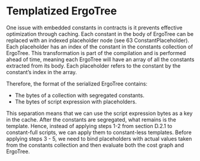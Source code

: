 
# Templatized ErgoTree

One issue with embedded constants in contracts is it prevents effective optimization through caching. Each constant in the body of ErgoTree can be replaced with an indexed placeholder node (see 63 ConstantPlaceholder). Each placeholder has an index of the constant in the constants collection of ErgoTree. This transformation is part of the compilation and is performed ahead of time, meaning each ErgoTree will have an array of all the constants extracted from its body. Each placeholder refers to the constant by the constant’s index in the array.

Therefore, the format of the serialized ErgoTree contains:

- The bytes of a collection with segregated constants.
- The bytes of script expression with placeholders.


This separation means that we can use the script expression bytes as a key in the cache. After the constants are segregated, what remains is the template. Hence, instead of applying steps 1-2 from section D.2.1 to constant-full scripts, we can apply them to constant-less templates. Before applying steps 3 - 5, we need to bind placeholders with actual values taken from the constants collection and then evaluate both the cost graph and ErgoTree.